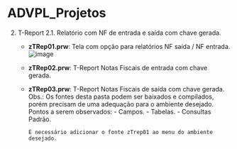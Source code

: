 # ADVPL_Projetos

2. T-Report
   2.1. Relatório com NF de entrada e saída com chave gerada.
      * **zTRep01.prw**: Tela com opção para relatórios NF saída / NF entrada. 
      ![image](https://github.com/NicLima/ADVPL_Projetos/assets/77217604/fd276016-23c1-411d-b543-4615e66d4e10)
      
      * **zTRep02.prw**: T-Report Notas Fiscais de entrada com chave gerada. 
      * **zTRep03.prw**: T-Report Notas Fiscais de saída com chave gerada.
            Obs.: Os fontes desta pasta podem ser baixados e compilados, porém precisam de uma adequação para o ambiente desejado.
            Pontos a serem observados: 
               - Campos.
               - Tabelas.
               - Consultas Padrão.
         
            É necessário adicionar o fonte zTrep01 ao menu do ambiente desejado.
